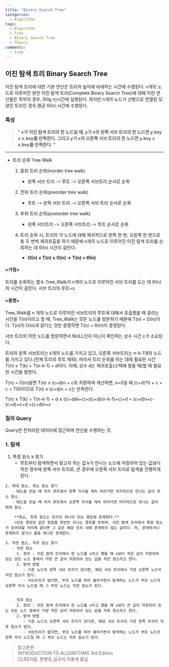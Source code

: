 ```yaml
---
title: "Binary Search Tree"
categories:
  - Algorithm
tags:
  - Algorithm
  - Tree
  - Binary Search Tree
  - Theory
comments:
  - true
---
```




## 이진 탐색 트리 Binary Search Tree
이진 탐색 트리에 대한 기본 연산은 트리의 높이에 비례하는 시간에 수행된다.
n개의 노드로 이루어진 완전 이진 탐색 트리(Complete Binary Search Tree)에 대해 이런 연산들은 최악의 경우, Θ(lg n)시간에 실행된다. 하지만 n개의 노드가 선형으로 연결된 모양인 트리인 경우,평균 Θ(n) 시간에 수행된다.

### 특성
>**" x가 이진 탐색 트리의 한 노드일 때, y가 x의 왼쪽 서브 트리의 한 노드면 y.key ≤ x.key를 만족한다. 그리고 y가 x의 오른쪽 서브 트리의 한 노드면 y.key ≥ x.key를 만족한다. "**

---

- 트리 순회 Tree Walk
  1. 중위 트리 순회(inorder tree walk)
     - 왼쪽 서브 트리 -> 루트 -> 오른쪽 서브트리 순서로 순회
  2. 전위 트리 순회(preorder tree walk)
     - 루트 -> 왼쪽 서브 트리 -> 오른쪽 서브 트리 순서로 순회
  3. 후위 트리 순회(postorder tree walk)
     - 왼쪽 서브트리 -> 오른쪽 서브트리 -> 루트 순서로 순회

  4. 트리 순회 시, 트리의 각 노드에 대해 재귀적으로 왼쪽 한 번, 오른쪽 한 번으로 총 두 번씩 재귀호출을 하기 때문에 n개의 노드로 이루어진 이진 탐색 트리를 순회하는 데 Θ(n) 시간이 걸린다.
     - **Ω(n) ≤ T(n) ≤ O(n) -> T(n) = Θ(n)**

#### <가정> 
트리를 순회하는 함수 Tree_Walk가 n개의 노드로 이루어진 서브 트리를 도는 데 Θ(n)의 시간이 걸린다.
서브 트리의 루트=x.

#### <증명> 
Tree_Walk를 n 개의 노드로 이루어진 서브트리의 루트에 대해서 호출했을 때 걸리는 시간을 T(n)이라고 할 때, Tree_Walk는 모든 노드를 방문하기 때문에 T(n) = Ω(n)이다.
T(n)이 O(n)과 같다는 것만 증명하면 T(n) = Θ(n)이 증명된다.

서브 트리의 어떤 노드를 방문하면서 NULL인지 아닌지 확인하는 상수 시간 c가 소요된다.

트리의 왼쪽 서브트리는 k개의 노드를 가지고 있고, 오른쪾 서브트리는 n-k-1개의 노드를 가지고 있다.(전체 트리의 루트 제외).
따라서 트리 순회를 하는 데에 필요한 시간 T(n) ≤ T(k) + T(n-k-1) + d이다. 이때, 상수 d는 재귀호출(스택에 쌓을 때)할 때 필요한 시간을 말한다.

T(n) = O(n)을면 T(n) ≤ (c+d)n + c로 치환하여 계산하면, n=0일 때 (c+d)*0 + c = c = T(0)이므로 T(n) ≤ (c+d)n + c는 만족한다.

T(n) ≤ T(k) + T(n-k-1) + d
     ≤ ((c+d)k+c)+((c+d)(n-k-1)+c)+d
     = (c+d)n+c-(c+d)+c+d
     =(c+d)n+c


### 질의 Query
Query란 전처리된 데이터에 접근하여 연산을 수행하는 것.

### 1. 탐색
   1. 특정 원소 k 찾기
      - 루트부터 탐색하면서 찾고자 하는 값 k가 만나는 노드에 저장되어 있는 값보다 작은 경우에 왼쪽 서브 트리로, 큰 경우에 오른쪽 서브 트리로 탐색을 진행하게 된다.

    2. 최대 원소, 최소 원소 찾기
       - NIL을 만날 때 까지 루트에서 왼쪽 자식을 계속 따라가면 마지막으로 만나는 값이 최소 원소.
       - NIL을 만날 때 까지 루트에서 오른쪽 자식을 계속 따라가면 마지막으로 만나는 값이 최대 원소.

        **최소, 최대 원소는 트리의 하나의 단순 경로에 존재한다.**
        >단순 경로란 같은 정점을 한번만 지나는 경로를 뜻하며, 이진 탐색 트리에서 특정 원소가 있어야할 자리에 없다면 그 값은 해당 트리 내에 존재하지 않는 값이다. 즉, 존재하거나 존재하지 않거나 둘중 하나만 존재한다.

    3. 직전 원소, 직후 원소 찾기
       - 직전 원소
         1. 정의 : 이진 탐색 트리에서 한 노드를 x라고 했을 때 x보다 작은 값이 저장되어 있는 모든 노드 중에서 가장 큰 값이 저장되어 있는 값을 직전 원소라고 한다.
         2. 탐색 방법
            - 기준 노드의 왼쪽 서브 트리가 있다면, 해당 서브 트리에서 가장 오른쪽 노드이 직전 원소가 된다.
            - 서브트리가 없다면, 부모 노드를 따라 올라가면서 탐색하는 노드가 부모 노드의 오른쪽 자식 노드일 때 그 부모 노드는 직전 원소가 된다.


       - 직후 원소
         1. 정의 : 이진 탐색 트리에서 한 노드를 x라고 했을 때 x보다 큰 값이 저장되어 있는 모든 노드 중에서 가장 작은 값이 저장되어 있는 값을 직후 원소라고 한다.
         2. 탐색 방법
            - 기준 노드의 오른쪽 서브 트리가 있다면, 해당 서브 트리의 가장 왼쪽 자식이 직후 원소가 된다.
            - 서브트리가 없다면, 부모 노드를 따라 올라가면서 탐색하는 노드가 부모 노드의 왼쪽 자식 노드일 때 그 부모 노드는 직후 원소가 된다.
  

>참고문헌<br>
INTRODUCTION TO ALGORITHMS 3rd Edition<br>CLRS지음, 문병로,심규석,이충세 옮김
